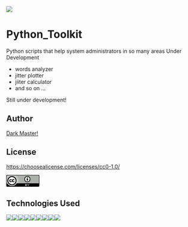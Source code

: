 <img src="https://img.shields.io/badge/python-3.9-blue">

# Python_Toolkit
Python scripts that help system administrators in so many areas
Under Development

 <ul>
  <li>words analyzer</li>
  <li>jitter plotter</li>
  <li>jiiter calculator</li>
  <li>and so on ...</li>
</ul> 

Still under development!



## Author

[Dark Master!](https://github.com/pakoti)


## License

https://choosealicense.com/licenses/cc0-1.0/


<img src=88x31.png>


## Technologies Used
<img src="https://img.shields.io/badge/Linux-FCC624?style=for-the-badge&logo=linux&logoColor=black"><img src="https://img.shields.io/badge/Ansible-000000?style=for-the-badge&logo=ansible&logoColor=white"><img src="https://img.shields.io/badge/Python-FFD43B?style=for-the-badge&logo=python&logoColor=blue"><img src="https://img.shields.io/badge/Nginx-009639?style=for-the-badge&logo=nginx&logoColor=white"><img src="https://img.shields.io/badge/Docker-2CA5E0?style=for-the-badge&logo=docker&logoColor=white"><img src="https://img.shields.io/badge/Shell_Script-121011?style=for-the-badge&logo=gnu-bash&logoColor=white"><img src="https://img.shields.io/badge/VSCode-0078D4?style=for-the-badge&logo=visual%20studio%20code&logoColor=white"><img src="https://img.shields.io/badge/VIM-%2311AB00.svg?&style=for-the-badge&logo=vim&logoColor=white"><img src="https://img.shields.io/badge/python-3.9-blue">